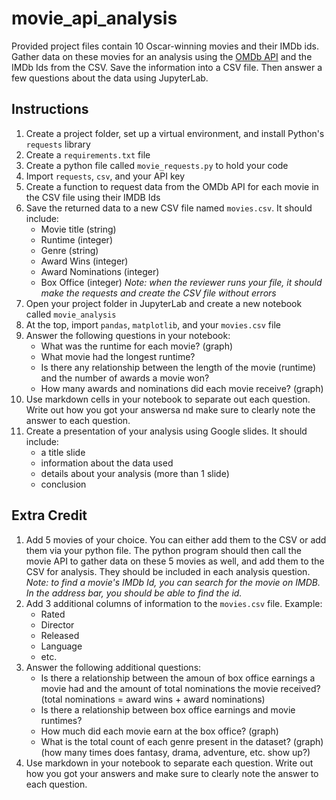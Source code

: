 # movie_api_analysis
Provided project files contain 10 Oscar-winning movies and their IMDb ids. Gather data on these movies for an analysis using the [OMDb API](http://www.omdbapi.com) and the IMDb Ids from the CSV. Save the information into a CSV file. Then answer a few questions about the data using JupyterLab.

## Instructions
1. Create a project folder, set up a virtual environment, and install Python's `requests` library
2. Create a `requirements.txt` file
3. Create a python file called `movie_requests.py` to hold your code
4. Import `requests`, `csv`, and your API key
5. Create a function to request data from the OMDb API for each movie in the CSV file using their IMDB Ids
6. Save the returned data to a new CSV file named `movies.csv`. It should include:
    - Movie title (string)
    - Runtime (integer)
    - Genre (string)
    - Award Wins (integer)
    - Award Nominations (integer)
    - Box Office (integer)
_Note: when the reviewer runs your file, it should make the requests and create the CSV file without errors_
7. Open your project folder in JupyterLab and create a new notebook called `movie_analysis`
8. At the top, import `pandas`, `matplotlib`, and your `movies.csv` file
9. Answer the following questions in your notebook:
    - What was the runtime for each movie? (graph)
    - What movie had the longest runtime?
    - Is there any relationship between the length of the movie (runtime) and the number of awards a movie won?
    - How many awards and nominations did each movie receive? (graph)
10. Use markdown cells in your notebook to separate out each question. Write out how you got your answersa nd make sure to clearly note the answer to each question.
11. Create a presentation of your analysis using Google slides. It should include:
    - a title slide
    - information about the data used
    - details about your analysis (more than 1 slide)
    - conclusion

## Extra Credit
1. Add 5 movies of your choice. You can either add them to the CSV or add them via your python file. The python program should then call the movie API to gather data on these 5 movies as well, and add them to the CSV for analysis. They should be included in each analysis question.
_Note: to find a movie's IMDb Id, you can search for the movie on IMDB. In the address bar, you should be able to find the id._
2. Add 3 additional columns of information to the `movies.csv` file. Example:
    - Rated
    - Director
    - Released
    - Language
    - etc.
3. Answer the following additional questions:
    - Is there a relationship between the amoun of box office earnings a movie had and the amount of total nominations the movie received? (total nominations = award wins + award nominations)
    - Is there a relationship between box office earnings and movie runtimes?
    - How much did each movie earn at the box office? (graph)
    - What is the total count of each genre present in the dataset? (graph) (how many times does fantasy, drama, adventure, etc. show up?)
4. Use markdown in your notebook to separate each question. Write out how you got your answers and make sure to clearly note the answer to each question. 